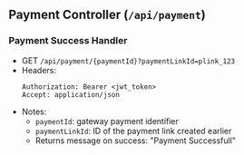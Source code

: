 ## Payment Controller (`/api/payment`)

### Payment Success Handler
- GET `/api/payment/{paymentId}?paymentLinkId=plink_123`
- Headers:
  ```
  Authorization: Bearer <jwt_token>
  Accept: application/json
  ```
- Notes:
  - `paymentId`: gateway payment identifier
  - `paymentLinkId`: ID of the payment link created earlier
  - Returns message on success: "Payment Successfull" 